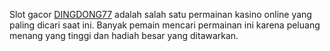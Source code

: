 Slot gacor [DINGDONG77](https://www.addictedtoseries.com) adalah salah satu permainan kasino online yang paling dicari saat ini. Banyak pemain mencari permainan ini karena peluang menang yang tinggi dan hadiah besar yang ditawarkan. 
